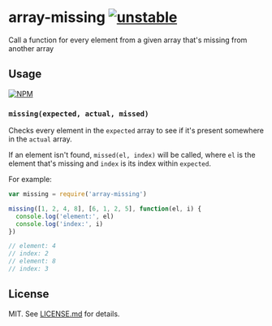 # array-missing [![unstable](http://badges.github.io/stability-badges/dist/unstable.svg)](http://github.com/badges/stability-badges)

Call a function for every element from a given array that's missing from another array

## Usage

[![NPM](https://nodei.co/npm/array-missing.png)](https://nodei.co/npm/array-missing/)

### `missing(expected, actual, missed)`

Checks every element in the `expected` array to see if it's present somewhere in
the `actual` array.

If an element isn't found, `missed(el, index)` will be called, where `el` is the
element that's missing and `index` is its index within `expected`.

For example:

``` javascript
var missing = require('array-missing')

missing([1, 2, 4, 8], [6, 1, 2, 5], function(el, i) {
  console.log('element:', el)
  console.log('index:', i)
})

// element: 4
// index: 2
// element: 8
// index: 3
```

## License

MIT. See [LICENSE.md](http://github.com/hughsk/array-missing/blob/master/LICENSE.md) for details.
